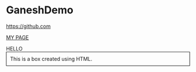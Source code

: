 # GaneshDemo

<a>https://github.com</a>

[MY PAGE](https://github.com)

<div style="width=20px; height=20px; background=white;">
HELLO
</div>

<div style="border: 1px solid black; padding: 10px;">
  This is a box created using HTML.
</div>